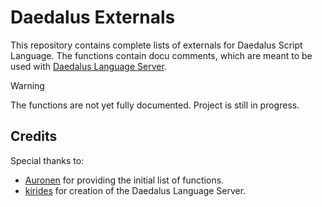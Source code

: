 # Daedalus Externals
This repository contains complete lists of externals for Daedalus Script Language. The functions contain docu comments, which are meant to be used with [Daedalus Language Server](https://github.com/kirides/DaedalusLanguageServer).

> [!WARNING]
> The functions are not yet fully documented. Project is still in progress.

## Credits
Special thanks to:
- [Auronen](https://github.com/auronen) for providing the initial list of functions.
- [kirides](https://github.com/kirides) for creation of the Daedalus Language Server.